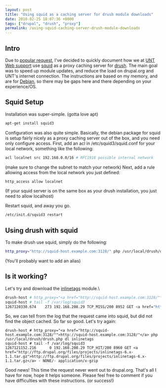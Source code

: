 ```yaml
---
layout: post
title: "Using squid as a caching server for drush module downloads"
date: 2010-02-25 18:07:36 +0000
tags: ["drupal", "drush", "proxy"]
permalink: /using-squid-caching-server-drush-module-downloads
---
```


Intro
-----

Due to [popular request](http://drupal.org/node/698104#comment-2645318),
I\'ve decided to quickly document how we at [UNT Web
support](https://webadmin.unt.edu) use
[squid](http://www.squid-cache.org/) as a proxy caching server for
[drush](http://drupal.org/project/drush). The main goal was to speed up
module updates, and reduce the load on drupal.org and UNT\'s internet
connection. The instructions are based on my memory, and are for
[Debian](http://debian.org), so there may be gaps here and there
depending on your experience/OS.

Squid Setup
-----------

Installation was super-simple. (gotta love apt)

``` sh
apt-get install squid3
```

Configuration was also quite simple. Basically, the debian package for
squid is setup fairly nicely as a proxy caching server out of the box,
and you need only configure access. First, add an acl in
/etc/squid3/squid.conf for your local network, something like the
following:

``` sh
acl localnet src 192.168.0.0/16 # RFC1918 possible internal network
```

(make sure to change the subnet to match your network) Next, add a rule
allowing access from the local network you just defined:

``` sh
http_access allow localnet
```

(If your squid server is on the same box as your drush installation, you
just need to allow localhost)

Restart squid, and away you go.


``` sh
/etc/init.d/squid3 restart
```


Using drush with squid
----------------------

To make drush use squid, simply do the following:


``` sh
http_proxy="http://squid-host.example.com:3128/" php /usr/local/drush/drush.php dl cck
```

(You'll probably want to add an alias)

Is it working?
--------------

Let's try and download the
[inlinetags](http://drupal.org/project/inlinetags) module.\


``` sh
drush-host # http_proxy="<a href="http://squid-host.example.com:3128/"">http://squid-host.example.com:3128/"</a> php /usr/local/drush/drush.php dl inlinetags
squid-host # tail -f /var/log/squid3
1267120330.674    273 192.168.208.29 TCP_MISS/200 8952 GET <a href="http://ftp.drupal.org/files/projects/inlinetags-6.x-1.1.tar.gz">http://ftp.drupal.org/files/projects/inlinetags-6.x-1.1.tar.gz</a> - DIRECT/140.211.166.142 application/x-gzip
```


So, we can tell from the log that the request came into squid, but did
not find the object cached. So far so good. Let\'s try again:


```
drush-host # http_proxy="<a href="http://squid-host.example.com:3128/"">http://squid-host.example.com:3128/"</a> php /usr/local/drush/drush.php dl inlinetags
squid-host # tail -f /var/log/squid3
1267121152.216      0 192.168.208.29 TCP_HIT/200 8960 GET <a href="http://ftp.drupal.org/files/projects/inlinetags-6.x-1.1.tar.gz">http://ftp.drupal.org/files/projects/inlinetags-6.x-1.1.tar.gz</a> - NONE/- application/x-gzip
```


Good news! This time the request never went out to drupal.org. That\'s
all I have for now, hope it helps someone. Please feel free to comment
if you have difficulties with these instructions. (or success!)

